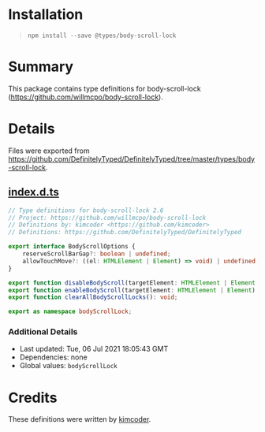 # Installation
> `npm install --save @types/body-scroll-lock`

# Summary
This package contains type definitions for body-scroll-lock (https://github.com/willmcpo/body-scroll-lock).

# Details
Files were exported from https://github.com/DefinitelyTyped/DefinitelyTyped/tree/master/types/body-scroll-lock.
## [index.d.ts](https://github.com/DefinitelyTyped/DefinitelyTyped/tree/master/types/body-scroll-lock/index.d.ts)
````ts
// Type definitions for body-scroll-lock 2.6
// Project: https://github.com/willmcpo/body-scroll-lock
// Definitions by: kimcoder <https://github.com/kimcoder>
// Definitions: https://github.com/DefinitelyTyped/DefinitelyTyped

export interface BodyScrollOptions {
    reserveScrollBarGap?: boolean | undefined;
    allowTouchMove?: ((el: HTMLElement | Element) => void) | undefined;
}

export function disableBodyScroll(targetElement: HTMLElement | Element, options?: BodyScrollOptions): void;
export function enableBodyScroll(targetElement: HTMLElement | Element): void;
export function clearAllBodyScrollLocks(): void;

export as namespace bodyScrollLock;

````

### Additional Details
 * Last updated: Tue, 06 Jul 2021 18:05:43 GMT
 * Dependencies: none
 * Global values: `bodyScrollLock`

# Credits
These definitions were written by [kimcoder](https://github.com/kimcoder).
